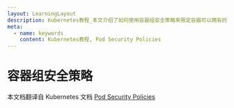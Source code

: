 ```yaml
---
layout: LearningLayout
description: Kubernetes教程_本文介绍了如何使用容器组安全策略来限定容器可以拥有的权限
meta:
  - name: keywords
    content: Kubernetes教程, Pod Security Policies
---
```


# 容器组安全策略

本文档翻译自 Kubernetes 文档 [Pod Security Policies](https://kubernetes.io/docs/concepts/policy/pod-security-policy/)
